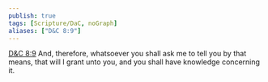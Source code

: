 ```yaml
---
publish: true
tags: [Scripture/DaC, noGraph]
aliases: ["D&C 8:9"]
---
```

[D&C 8:9](https://churchofjesuschrist.org/study/scriptures/dc-testament/dc/8?lang=eng&id=p9#p9) And, therefore, whatsoever you shall ask me to tell you by that means, that will I grant unto you, and you shall have knowledge concerning it.
